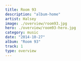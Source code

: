 ```yaml
---
title: Room 93
description: "album-home"
artist: Halsey
image: ./overview/room93.jpg
hero: ./overview/room93-hero.jpg
category: music
date: "2014-10-27"
album: "Room 93"
track: 1
type: overview
---
```

